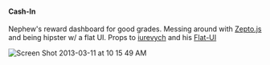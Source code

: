 #### Cash-In


Nephew's reward dashboard for good grades. Messing around with [Zepto.js](http://zeptojs.com/) and being hipster w/ a flat UI.
Props to [iurevych](https://github.com/iurevych/) and his [Flat-UI](https://github.com/iurevych/)

![Screen Shot 2013-03-11 at 10 15 49 AM](https://f.cloud.github.com/assets/1173240/242811/5829b182-8a2c-11e2-8e8d-77a1c1d09d9d.png)
